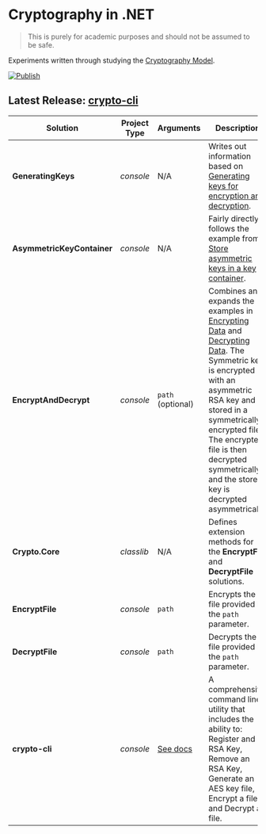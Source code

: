 # Cryptography in .NET

> This is purely for academic purposes and should not be assumed to be safe.

Experiments written through studying the [Cryptography Model](https://docs.microsoft.com/en-us/dotnet/standard/security/cryptography-model).

[![Publish](https://github.com/JaimeStill/cryptography/actions/workflows/publish.yml/badge.svg)](https://github.com/JaimeStill/cryptography/actions/workflows/publish.yml)

## Latest Release: [crypto-cli](https://github.com/JaimeStill/cryptography/releases/tag/v0.1-alpha)  

Solution | Project Type | Arguments | Description
---------|--------------|-----------|------------
**GeneratingKeys** | *console* | N/A | Writes out information based on [Generating keys for encryption and decryption](https://docs.microsoft.com/en-us/dotnet/standard/security/generating-keys-for-encryption-and-decryption).
**AsymmetricKeyContainer** | *console* | N/A | Fairly directly follows the example from [Store asymmetric keys in a key container](https://docs.microsoft.com/en-us/dotnet/standard/security/how-to-store-asymmetric-keys-in-a-key-container).
**EncryptAndDecrypt** | *console* | `path` (optional) | Combines and expands the examples in [Encrypting Data](https://docs.microsoft.com/en-us/dotnet/standard/security/encrypting-data) and [Decrypting Data](https://docs.microsoft.com/en-us/dotnet/standard/security/decrypting-data). The Symmetric key is encrypted with an asymmetric RSA key and stored in a symmetrically encrypted file. The encrypted file is then decrypted symmetrically, and the stored key is decrypted asymmetrically.
**Crypto.Core** | *classlib* | N/A | Defines extension methods for the **EncryptFile** and **DecryptFile** solutions.
**EncryptFile** | *console* | `path` | Encrypts the file provided by the `path` parameter.
**DecryptFile** | *console* | `path` | Decrypts the file provided by the `path` parameter.
**crypto-cli** | *console* | [See docs](./crypto-cli) | A comprehensive command line utility that includes the ability to: Register and RSA Key, Remove an RSA Key, Generate an AES key file, Encrypt a file, and Decrypt a file.